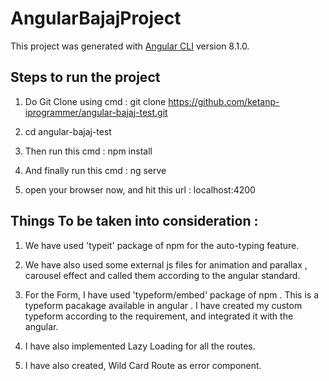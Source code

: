 # AngularBajajProject

This project was generated with [Angular CLI](https://github.com/angular/angular-cli) version 8.1.0.

## Steps to run the project

1. Do Git Clone using cmd : git clone https://github.com/ketanp-iprogrammer/angular-bajaj-test.git 

2. cd angular-bajaj-test

3. Then run this cmd : npm install 

4. And finally run this cmd : ng serve 

5. open your browser now, and hit this url : localhost:4200 

## Things To be taken into consideration :

1. We have used 'typeit' package of npm for the auto-typing feature. 

2. We have also used some external js files for animation and parallax , carousel effect and called them according to the 
   angular standard. 
   
3. For the Form, I have used 'typeform/embed' package of npm . This is a typeform pacakage available in angular .
   I have created my custom typeform according to the requirement, and integrated it with the angular. 

4. I have also implemented Lazy Loading for all the routes.

5. I have also created, Wild Card Route as error component.





